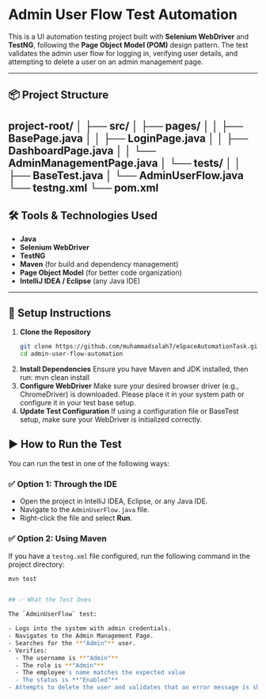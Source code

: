 # Admin User Flow Test Automation

This is a UI automation testing project built with **Selenium WebDriver** and **TestNG**, following the **Page Object Model (POM)** design pattern. The test validates the admin user flow for logging in, verifying user details, and attempting to delete a user on an admin management page.

---

## 📦 Project Structure
project-root/
│
├── src/
│ ├── pages/
│ │ ├── BasePage.java
│ │ ├── LoginPage.java
│ │ ├── DashboardPage.java
│ │ └── AdminManagementPage.java
│ └── tests/
│ │ ├── BaseTest.java
│ └── AdminUserFlow.java
└── testng.xml
└── pom.xml
---

## 🛠 Tools & Technologies Used

- **Java**
- **Selenium WebDriver**
- **TestNG**
- **Maven** (for build and dependency management)
- **Page Object Model** (for better code organization)
- **IntelliJ IDEA / Eclipse** (any Java IDE)

---

## 🚀 Setup Instructions

1. **Clone the Repository**
   ```bash
   git clone https://github.com/muhammadsalah7/eSpaceAutomationTask.git
   cd admin-user-flow-automation
2. **Install Dependencies**
    Ensure you have Maven and JDK installed, then run: mvn clean install
3. **Configure WebDriver**
    Make sure your desired browser driver (e.g., ChromeDriver) is downloaded.
    Please place it in your system path or configure it in your test base setup.
4. **Update Test Configuration**
    If using a configuration file or BaseTest setup, make sure your WebDriver is initialized correctly.

## ▶️ How to Run the Test

You can run the test in one of the following ways:

### ✅ Option 1: Through the IDE
- Open the project in IntelliJ IDEA, Eclipse, or any Java IDE.
- Navigate to the `AdminUserFlow.java` file.
- Right-click the file and select **Run**.

### ✅ Option 2: Using Maven
If you have a `testng.xml` file configured, run the following command in the project directory:

```bash
mvn test


## ✅ What the Test Does

The `AdminUserFlow` test:

- Logs into the system with admin credentials.
- Navigates to the Admin Management Page.
- Searches for the **"Admin"** user.
- Verifies:
  - The username is **"Admin"**
  - The role is **"Admin"**
  - The employee's name matches the expected value
  - The status is **"Enabled"**
- Attempts to delete the user and validates that an error message is shown.

